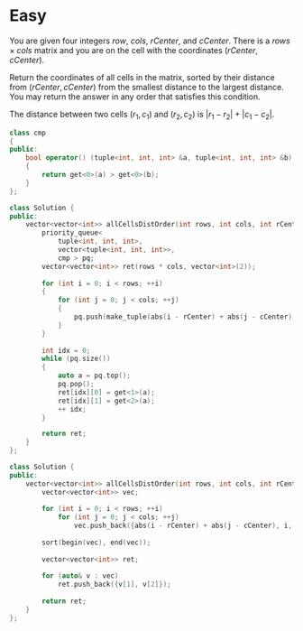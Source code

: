 # Easy

You are given four integers $row$, $cols$, $rCenter$, and $cCenter$. There is a $rows \times cols$ matrix and you are on the cell with the coordinates $(rCenter, cCenter)$.

Return the coordinates of all cells in the matrix, sorted by their distance from $(rCenter, cCenter)$ from the smallest distance to the largest distance. You may return the answer in any order that satisfies this condition.

The distance between two cells $(r_1, c_1)$ and $(r_2, c_2)$ is $|r_1 - r_2| + |c_1 - c_2|$.

```cpp
class cmp
{
public:
    bool operator() (tuple<int, int, int> &a, tuple<int, int, int> &b)
    {
        return get<0>(a) > get<0>(b);
    }
};

class Solution {
public:
    vector<vector<int>> allCellsDistOrder(int rows, int cols, int rCenter, int cCenter) {
        priority_queue<
            tuple<int, int, int>, 
            vector<tuple<int, int, int>>, 
            cmp > pq;
        vector<vector<int>> ret(rows * cols, vector<int>(2));
        
        for (int i = 0; i < rows; ++i)
        {
            for (int j = 0; j < cols; ++j)
            {
                pq.push(make_tuple(abs(i - rCenter) + abs(j - cCenter), i, j));
            }
        }
        
        int idx = 0;
        while (pq.size())
        {
            auto a = pq.top();
            pq.pop();
            ret[idx][0] = get<1>(a);
            ret[idx][1] = get<2>(a);
            ++ idx;
        }

        return ret;
    }
};
```

```cpp
class Solution {
public:
    vector<vector<int>> allCellsDistOrder(int rows, int cols, int rCenter, int cCenter) {
        vector<vector<int>> vec;
        
        for (int i = 0; i < rows; ++i)
            for (int j = 0; j < cols; ++j)
                vec.push_back({abs(i - rCenter) + abs(j - cCenter), i, j});
        
        sort(begin(vec), end(vec));
        
        vector<vector<int>> ret;
        
        for (auto& v : vec)
            ret.push_back({v[1], v[2]});
        
        return ret;
    }
};
```
